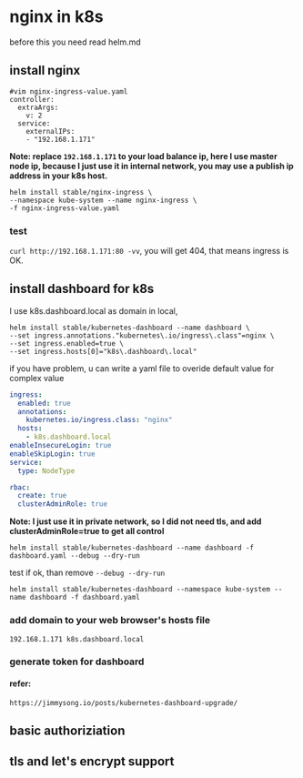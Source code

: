 # nginx in k8s

before this you need read helm.md

## install nginx

```shell
#vim nginx-ingress-value.yaml
controller:
  extraArgs:
    v: 2
  service:
    externalIPs:
    - "192.168.1.171"
```

**Note: replace `192.168.1.171` to your load balance ip, here I use master node ip, because I just use it in internal network, you may use a publish ip address in your k8s host.**

```shell
helm install stable/nginx-ingress \
--namespace kube-system --name nginx-ingress \
-f nginx-ingress-value.yaml
```

### test

`curl http://192.168.1.171:80 -vv`, you will get 404, that means ingress is OK.

## install dashboard for k8s

I use k8s.dashboard.local as domain in local,

```shell
helm install stable/kubernetes-dashboard --name dashboard \
--set ingress.annotations."kubernetes\.io/ingress\.class"=nginx \
--set ingress.enabled=true \
--set ingress.hosts[0]="k8s\.dashboard\.local" 
```

if you have problem, u can write a yaml file to overide default value for complex value

```yaml
ingress:
  enabled: true
  annotations:
    kubernetes.io/ingress.class: "nginx"
  hosts:
    - k8s.dashboard.local
enableInsecureLogin: true
enableSkipLogin: true
service:
  type: NodeType

rbac:
  create: true
  clusterAdminRole: true

```
**Note: I just use it in private network, so I did not need tls, and add clusterAdminRole=true to get all control**



```shell
helm install stable/kubernetes-dashboard --name dashboard -f dashboard.yaml --debug --dry-run
```

test if ok, than remove `--debug --dry-run`

```shell
helm install stable/kubernetes-dashboard --namespace kube-system --name dashboard -f dashboard.yaml 
```


### add domain to your web browser's hosts file

`192.168.1.171 k8s.dashboard.local`

### generate token for dashboard

#### refer:

`https://jimmysong.io/posts/kubernetes-dashboard-upgrade/`



## basic authoriziation

## tls and let's encrypt support

